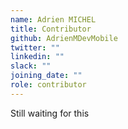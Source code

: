 ```yaml
---
name: Adrien MICHEL
title: Contributor
github: AdrienMDevMobile
twitter: ""
linkedin: ""
slack: ""
joining_date: ""
role: contributor
---
```


Still waiting for this
